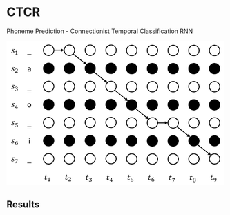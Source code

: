 # CTCR

Phoneme Prediction - Connectionist Temporal Classification RNN

<p aling="center">
  <img src="ctc.png">
</p>

## Results

```text
```
